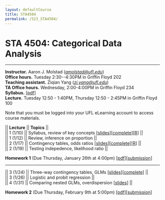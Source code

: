 ```yaml
---
layout: defaultCourse
title: STA4504
permalink: /S23_STA4504/
---
```


# STA 4504: Categorical Data Analysis  
---------------  
**Instructor.** Aaron J. Molstad (*amolstad@ufl.edu*)  
**Office hours.** Tuesday 2:30--4:30PM in Griffin Floyd 202  
**Teaching assistant.** Ziqian Yang (*zi.yang@ufl.edu*)  
**TA Office hours.** Wednesday, 2:00-4:00PM in Griffin Floyd 234    
**Syllabus.** [[pdf](https://ufl.instructure.com/files/75276016/download?download_frd=1)]  
**Lecture.** Tuesday 12:50 - 1:40PM, Thursday 12:50 - 2:45PM in Griffin Floyd 100   

Note that you must be logged into your UFL eLearning account to access course materials.   


||  **Lecture** ||  **Topics** ||  
|| 1 (1/10)  || Syllabus, review of key concepts [[slides](https://ufl.instructure.com/files/75234905/download?download_frd=1)][[complete](https://ufl.instructure.com/files/75314644/download?download_frd=1)][[R](https://ufl.instructure.com/files/75239567/download?download_frd=1)] ||   
|| 1 (1/12)  || Review, inference on proportion  ||   
|| 2 (1/17)  || Contingency tables, odds ratios [[slides](https://ufl.instructure.com/files/75234900/download?download_frd=1)][[complete](https://ufl.instructure.com/files/75466701/download?download_frd=1)][[R](https://ufl.instructure.com/files/75381115/download?download_frd=1)] ||  
|| 2 (1/19) ||  Testing indepedence, likelihood ratio ||  

**Homework 1** (Due Thursday, January 26th at 4:00pm) [[pdf](https://ufl.instructure.com/files/75314653/download?download_frd=1)][[submission](https://ufl.instructure.com/courses/473412/assignments/5567481)]

-----------------------------

|| 3 (1/24) || Three-way contingency tables, GLMs [[slides](https://ufl.instructure.com/files/75483851/download?download_frd=1)][[complete](https://ufl.instructure.com/files/75671223/download?download_frd=1)] ||  
|| 3 (1/26) || Logistic and probit regression  ||  
|| 4 (1/31) || Comparing nested GLMs, overdispersion [[slides](https://ufl.instructure.com/files/75612278/download?download_frd=1)] || 


**Homework 2** (Due Thursday, February 9th at 5:00pm) [[pdf](
https://ufl.instructure.com/files/75670901/download?download_frd=1)][[submission](https://ufl.instructure.com/courses/473412/assignments/5574820)]
